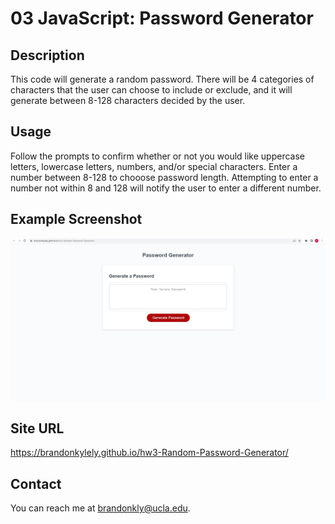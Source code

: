 # 03 JavaScript: Password Generator

## Description

This code will generate a random password. There will be 4 categories of characters that the user can choose to include or exclude, and it will generate between 8-128 characters decided by the user. 

## Usage

Follow the prompts to confirm whether or not you would like uppercase letters, lowercase letters, numbers, and/or special characters. Enter a number between 8-128 to chooose password length. Attempting to enter a number not within 8 and 128 will notify the user to enter a different number.

## Example Screenshot

![site screenshot](deployed-screenshot.jpg)

## Site URL

https://brandonkylely.github.io/hw3-Random-Password-Generator/

## Contact

You can reach me at brandonkly@ucla.edu.



